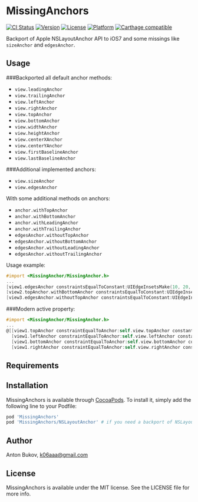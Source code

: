 # MissingAnchors

[![CI Status](http://img.shields.io/travis/k06a/MissingAnchors.svg?style=flat)](https://travis-ci.org/k06a/MissingAnchors)
[![Version](https://img.shields.io/cocoapods/v/MissingAnchors.svg?style=flat)](http://cocoapods.org/pods/MissingAnchors)
[![License](https://img.shields.io/cocoapods/l/MissingAnchors.svg?style=flat)](http://cocoapods.org/pods/MissingAnchors)
[![Platform](https://img.shields.io/cocoapods/p/MissingAnchors.svg?style=flat)](http://cocoapods.org/pods/MissingAnchors)
[![Carthage compatible](https://img.shields.io/badge/Carthage-compatible-4BC51D.svg?style=flat)](https://github.com/Carthage/Carthage)

Backport of Apple NSLayoutAnchor API to iOS7 and some missings like `sizeAnchor` and `edgesAnchor`.

## Usage

###Backported all default anchor methods:
- `view.leadingAnchor`
- `view.trailingAnchor`
- `view.leftAnchor`
- `view.rightAnchor`
- `view.topAnchor`
- `view.bottomAnchor`
- `view.widthAnchor`
- `view.heightAnchor`
- `view.centerXAnchor`
- `view.centerYAnchor`
- `view.firstBaselineAnchor`
- `view.lastBaselineAnchor`

###Additional implemented anchors:
- `view.sizeAnchor`
- `view.edgesAnchor`

With some additional methods on anchors:

- `anchor.withTopAnchor`
- `anchor.withBottomAnchor`
- `anchor.withLeadingAnchor`
- `anchor.withTrailingAnchor`
- `edgesAnchor.withoutTopAnchor`
- `edgesAnchor.withoutBottomAnchor`
- `edgesAnchor.withoutLeadingAnchor`
- `edgesAnchor.withoutTrailingAnchor`

Usage example:
```objective-c
#import <MissingAnchor/MissingAnchor.h>
...
[view1.edgesAnchor constraintsEqualToConstant:UIEdgeInsetsMake(10, 20, 30, 40)].active = YES;
[view2.topAnchor.withBottomAnchor constraintsEqualToConstant:UIEdgeInsetsMake(10, 0, 30, 0)].active = YES;
[view3.edgesAnchor.withoutTopAnchor constraintsEqualToConstant:UIEdgeInsetsMake(0, 20, 30, 40)].active = YES;
```

###Modern active property:
```objective-c
#import <MissingAnchor/MissingAnchor.h>
...
@[[view1.topAnchor constraintEqualToAnchor:self.view.topAnchor constant:10],
  [view1.leftAnchor constraintEqualToAnchor:self.view.leftAnchor constant:20],
  [view1.bottomAnchor constraintEqualToAnchor:self.view.bottomAnchor constant:-30],
  [view1.rightAnchor constraintEqualToAnchor:self.view.rightAnchor constant:-40]].active = YES;
```

## Requirements

## Installation

MissingAnchors is available through [CocoaPods](http://cocoapods.org). To install
it, simply add the following line to your Podfile:

```ruby
pod 'MissingAnchors'
pod 'MissingAnchors/NSLayoutAnchor' # if you need a backport of NSLayoutAnchor to iOS 7
```

## Author

Anton Bukov, k06aaa@gmail.com

## License

MissingAnchors is available under the MIT license. See the LICENSE file for more info.
